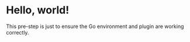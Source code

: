 # Hello, world!
This pre-step is just to ensure the Go environment and plugin are working correctly.